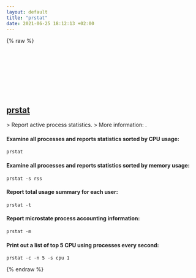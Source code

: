 ```yaml
---
layout: default
title: "prstat"
date: 2021-06-25 18:12:13 +02:00
---
```

{% raw %}
<h2 id="prstat">
  <a href="/en/sunos/prstat.html">prstat</a> <a href="#prstat"><svg class="icon">
    <use href="/assets/images/unicode_sprite.svg#link" />
  </svg></a>
</h2>
> Report active process statistics.
> More information: <https://www.unix.com/man-page/sunos/1m/prstat>.

#### Examine all processes and reports statistics sorted by CPU usage:
```shell
prstat
```
#### Examine all processes and reports statistics sorted by memory usage:
```shell
prstat -s rss
```
#### Report total usage summary for each user:
```shell
prstat -t
```
#### Report microstate process accounting information:
```shell
prstat -m
```
#### Print out a list of top 5 CPU using processes every second:
```shell
prstat -c -n 5 -s cpu 1
```
{% endraw %}